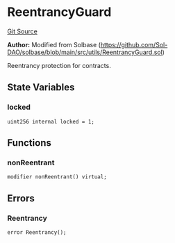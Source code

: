 # ReentrancyGuard
[Git Source](https://github.com/kalidao/keep/blob/e52b433e668648f92907034179bd28358496fd0a/src/extensions/utils/ReentrancyGuard.sol)

**Author:**
Modified from Solbase (https://github.com/Sol-DAO/solbase/blob/main/src/utils/ReentrancyGuard.sol)

Reentrancy protection for contracts.


## State Variables
### locked

```solidity
uint256 internal locked = 1;
```


## Functions
### nonReentrant


```solidity
modifier nonReentrant() virtual;
```

## Errors
### Reentrancy

```solidity
error Reentrancy();
```

